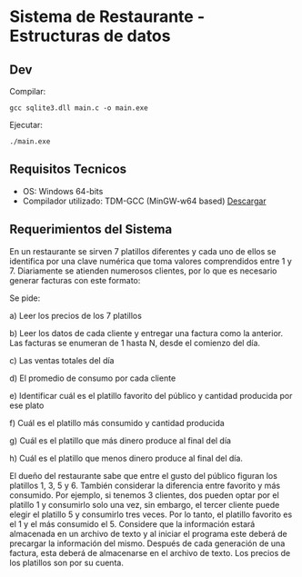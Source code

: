 # Sistema de Restaurante - Estructuras de datos

## Dev
Compilar:
```console
gcc sqlite3.dll main.c -o main.exe
```

Ejecutar:
```console
./main.exe
```

## Requisitos Tecnicos
- OS: Windows 64-bits
- Compilador utilizado: TDM-GCC (MinGW-w64 based) [Descargar](https://jmeubank.github.io/tdm-gcc/)
## Requerimientos del Sistema


En un restaurante se sirven 7 platillos diferentes y cada uno de ellos se identifica por una clave numérica que toma valores comprendidos entre 1 y 7.
Diariamente se atienden numerosos clientes, por lo que es necesario generar facturas con este formato:



Se pide:

a) Leer los precios de los 7 platillos

b) Leer los datos de cada cliente y entregar una factura como la anterior. Las facturas se enumeran de 1 hasta N, desde el comienzo del día.

c) Las ventas totales del día

d) El promedio de consumo por cada cliente

e) Identificar cuál es el platillo favorito del público y cantidad producida por ese plato

f) Cuál es el platillo más consumido y cantidad producida

g) Cuál es el platillo que más dinero produce al final del día

h) Cuál es el platillo que menos dinero produce al final del día.


El dueño del restaurante sabe que entre el gusto del público figuran los platillos 1, 3, 5 y 6.
También considerar la diferencia entre favorito y más consumido. Por ejemplo, si tenemos 3 clientes, dos pueden optar por el platillo 1 y consumirlo solo una vez, sin embargo, el tercer cliente puede elegir el platillo 5 y consumirlo tres veces. Por lo tanto, el platillo favorito es el 1 y el más consumido el 5. Considere que la información estará almacenada en un archivo de texto y al iniciar el programa este deberá de precargar la información del mismo.
Después de cada generación de una factura, esta deberá de almacenarse en el archivo de texto. Los precios de los platillos son por su cuenta.